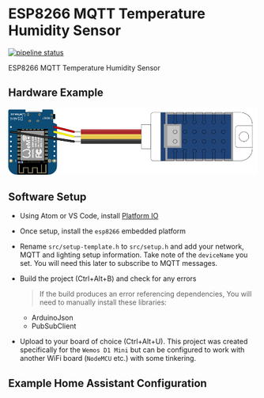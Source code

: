 # ESP8266 MQTT Temperature Humidity Sensor

[![pipeline status](https://gitlab.com/timmo/ESP8266-MQTT-Temperature-Humidity-Sensor/badges/master/pipeline.svg)](https://gitlab.com/timmo/ESP8266-MQTT-Temperature-Humidity-Sensor/commits/master)

ESP8266 MQTT Temperature Humidity Sensor

## Hardware Example

![Wemos D1 Mini Sensor](diagrams/wemos_d1_sensor.svg)

## Software Setup

- Using Atom or VS Code, install [Platform IO](https://platformio.org/platformio-ide)
- Once setup, install the `esp8266` embedded platform
- Rename `src/setup-template.h` to `src/setup.h` and add your network, MQTT and
  lighting setup information. Take note of the `deviceName` you set. You will
  need this later to subscribe to MQTT messages.
- Build the project (Ctrl+Alt+B) and check for any errors

  > If the build produces an error referencing dependencies, You will need to
  > manually install these libraries:
  - ArduinoJson
  - PubSubClient

- Upload to your board of choice (Ctrl+Alt+U). This project was created
  specifically for the `Wemos D1 Mini` but can be configured to work
  with another WiFi board (`NodeMCU` etc.) with some tinkering.

## Example Home Assistant Configuration

```yaml
```
